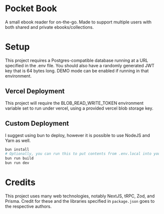 # Pocket Book

A small ebook reader for on-the-go. Made to support multiple users with both shared and private ebooks/collections.

# Setup

This project requires a Postgres-compatible database running at a URL specified in the .env file. You should also have a randomly generated JWT key that is 64 bytes long. DEMO mode can be enabled if running in that environment.

## Vercel Deployment

This project will require the BLOB_READ_WRITE_TOKEN environment variable set to run under vercel, using a provided vercel blob storage key.

## Custom Deployment

I suggest using bun to deploy, however it is possible to use NodeJS and Yarn as well.

```bash
bun install
# Optionally, you can run this to put contents from .env.local into your shell: export $(grep -v '^#' .env.local | xargs)
bun run build
bun run dev
```

# Credits

This project uses many web technologies, notably NextJS, tRPC, Zod, and Prisma. Credit for these and the libraries specified in `package.json` goes to the respective authors.
